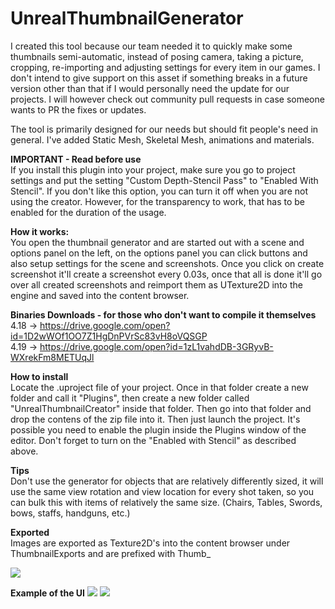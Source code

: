# UnrealThumbnailGenerator

I created this tool because our team needed it to quickly make some thumbnails semi-automatic, instead of posing camera, taking a picture, cropping, re-importing and adjusting settings for every item in our games. I don't intend to give support on this asset if something breaks in a future version other than that if I would personally need the update for our projects. I will however check out community pull requests in case someone wants to PR the fixes or updates.

The tool is primarily designed for our needs but should fit people's need in general. I've added Static Mesh, Skeletal Mesh, animations and materials.

**IMPORTANT - Read before use**  
If you install this plugin into your project, make sure you go to project settings and put the setting "Custom Depth-Stencil Pass" to "Enabled With Stencil". If you don't like this option, you can turn it off when you are not using the creator. However, for the transparency to work, that has to be enabled for the duration of the usage.

**How it works:**  
You open the thumbnail generator and are started out with a scene and options panel on the left, on the options panel you can click buttons and also setup settings for the scene and screenshots.
Once you click on create screenshot it'll create a screenshot every 0.03s, once that all is done it'll go over all created screenshots and reimport them as UTexture2D into the engine and saved into the content browser.

**Binaries Downloads - for those who don't want to compile it themselves**  
4.18 -> https://drive.google.com/open?id=1D2wWOf1OO7Z1HgDnPVrSc83vH8oVQSGP  
4.19 -> https://drive.google.com/open?id=1zL1vahdDB-3GRyvB-WXrekFm8METUqJl

**How to install**  
Locate the .uproject file of your project. Once in that folder create a new folder and call it "Plugins", then create a new folder called "UnrealThumbnailCreator" inside that folder. Then go into that folder and drop the contens of the zip file into it. Then just launch the project. It's possible you need to enable the plugin inside the Plugins window of the editor. Don't forget to turn on the "Enabled with Stencil" as described above.

**Tips**    
Don't use the generator for objects that are relatively differently sized, it will use the same view rotation and view location for every shot taken, so you can bulk this with items of relatively the same size. (Chairs, Tables, Swords, bows, staffs, handguns, etc.)

**Exported**  
Images are exported as Texture2D's into the content browser under ThumbnailExports and are prefixed with Thumb_

![](https://i.imgur.com/q82lJjJ.png)

**Example of the UI**
![](https://i.imgur.com/zraPCAR.png)
![](https://i.imgur.com/NCVYqtw.png)

